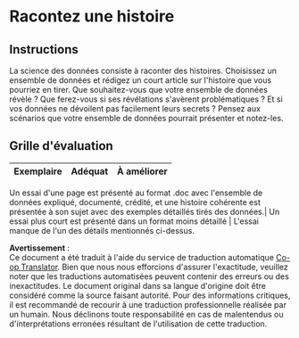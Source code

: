 <!--
CO_OP_TRANSLATOR_METADATA:
{
  "original_hash": "8980d7efd101c82d6d6ffc3458214120",
  "translation_date": "2025-08-25T17:56:30+00:00",
  "source_file": "4-Data-Science-Lifecycle/16-communication/assignment.md",
  "language_code": "fr"
}
-->
# Racontez une histoire

## Instructions

La science des données consiste à raconter des histoires. Choisissez un ensemble de données et rédigez un court article sur l'histoire que vous pourriez en tirer. Que souhaitez-vous que votre ensemble de données révèle ? Que ferez-vous si ses révélations s'avèrent problématiques ? Et si vos données ne dévoilent pas facilement leurs secrets ? Pensez aux scénarios que votre ensemble de données pourrait présenter et notez-les.

## Grille d'évaluation

Exemplaire | Adéquat | À améliorer
--- | --- | -- |

Un essai d'une page est présenté au format .doc avec l'ensemble de données expliqué, documenté, crédité, et une histoire cohérente est présentée à son sujet avec des exemples détaillés tirés des données.| Un essai plus court est présenté dans un format moins détaillé | L'essai manque de l'un des détails mentionnés ci-dessus.

**Avertissement** :  
Ce document a été traduit à l'aide du service de traduction automatique [Co-op Translator](https://github.com/Azure/co-op-translator). Bien que nous nous efforcions d'assurer l'exactitude, veuillez noter que les traductions automatisées peuvent contenir des erreurs ou des inexactitudes. Le document original dans sa langue d'origine doit être considéré comme la source faisant autorité. Pour des informations critiques, il est recommandé de recourir à une traduction professionnelle réalisée par un humain. Nous déclinons toute responsabilité en cas de malentendus ou d'interprétations erronées résultant de l'utilisation de cette traduction.